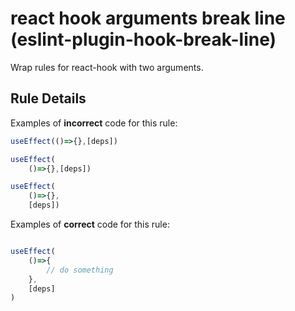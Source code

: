 # react hook arguments break line (eslint-plugin-hook-break-line)

Wrap rules for react-hook with two arguments.

## Rule Details

Examples of **incorrect** code for this rule:

```js
useEffect(()=>{},[deps])

useEffect(
    ()=>{},[deps])

useEffect(
    ()=>{},
    [deps])
```

Examples of **correct** code for this rule:

```js

useEffect(
    ()=>{
        // do something
    },
    [deps]
)

```
